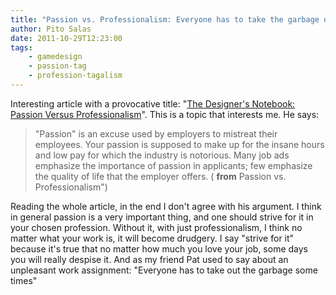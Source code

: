 ```yaml
---
title: "Passion vs. Professionalism: Everyone has to take the garbage out some times"
author: Pito Salas
date: 2011-10-29T12:23:00
tags:
    - gamedesign
    - passion-tag
    - profession-tagalism
---
```




Interesting article with a provocative title: "[The Designer's Notebook:
Passion Versus
Professionalism](<http://www.gamasutra.com/view/feature/6523/the_designers_notebook_passion_.php?print=1>)".
This is a topic that interests me. He says:

> "Passion" is an excuse used by employers to mistreat their employees. Your
> passion is supposed to make up for the insane hours and low pay for which
> the industry is notorious. Many job ads emphasize the importance of passion
> in applicants; few emphasize the quality of life that the employer offers. (
> **from** Passion vs. Professionalism")

Reading the whole article, in the end I don't agree with his argument. I think
in general passion is a very important thing, and one should strive for it in
your chosen profession. Without it, with just professionalism, I think no
matter what your work is, it will become drudgery. I say "strive for it"
because it's true that no matter how much you love your job, some days you
will really despise it. And as my friend Pat used to say about an unpleasant
work assignment:  "Everyone has to take out the garbage some times"


